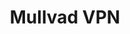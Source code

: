 ---
title: Mullvad VPN
description: Buy a VPN with Bitcoin.
homepage: https://mullvad.net/
altFor: ['cyberghost-vpn', 'expressvpn', 'frootvpn', 'private-internet-access', 'perfect-privacy']
---